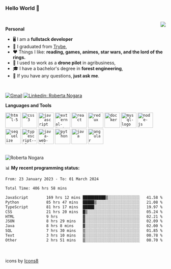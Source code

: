 ### Hello World 👋

<br />

<img align="right" src="https://github.blog/wp-content/uploads/2018/10/46896184-b679fc80-ce30-11e8-88bf-921e9b788f7c.gif?resize=200%2C200"  />

**Personal**
- 🖥️ I am a **fullstack developer**
- 📖 I graduated from [Trybe](https://www.betrybe.com/),
- ❤️ Things I like: **reading, games, animes, star wars, and the lord of the rings.** 
- 🌾 I used to work as a **drone pilot** in agribusiness,
- 🎓 I have a bachelor's degree in **forest engineering**,
- 💬 If you have any questions, **just ask me**.

<br />

[![Gmail](https://img.icons8.com/neon/96/gmail.png)](mailto:r.nogara.dev@gmail.com)
[![Linkedin: Roberta Nogara](https://img.icons8.com/neon/96/linkedin.png)](https://www.linkedin.com/in/robertanogara/)

**Languages and Tools**  

<code><img width="48" height="48" src="https://img.icons8.com/fluency/48/html-5.png" alt="html-5"/></code>
<code><img width="48" height="48" src="https://img.icons8.com/fluency/48/css3.png" alt="css3"/></code>
<code><img width="48" height="48" src="https://img.icons8.com/fluency/48/javascript.png" alt="javascript"/></code>
<code><img width="48" height="48" src="https://img.icons8.com/external-tal-revivo-color-tal-revivo/48/external-jest-can-collect-code-coverage-information-from-entire-projects-logo-color-tal-revivo.png" alt="external-jest-can-collect-code-coverage-information-from-entire-projects-logo-color-tal-revivo"/></code>
<code><img width="48" height="48" src="https://img.icons8.com/office/40/react.png" alt="react"/></code>
<code><img width="48" height="48" src="https://img.icons8.com/color/48/redux.png" alt="redux"/></code>
<code><img width="48" height="48" src="https://img.icons8.com/fluency/48/docker.png" alt="docker"/></code>
<code><img width="48" height="48" src="https://img.icons8.com/fluency/48/mysql-logo.png" alt="mysql-logo"/></code>
<code><img width="48" height="48" src="https://img.icons8.com/fluency/48/node-js.png" alt="node-js"/></code>
<code><img width="48" height="48" src="https://cdn.icon-icons.com/icons2/2415/PNG/512/sequelize_original_logo_icon_146348.png" alt="sequelize"/></code>
<code><img width="48" height="48" src="https://img.icons8.com/fluency/48/typescript--v2.png" alt="typescript--v2"/></code>
<code><img width="48" height="48" src="https://img.icons8.com/color/48/java-web-token.png" alt="java-web-token"/></code>
<code><img width="48" height="48" src="https://img.icons8.com/fluency/48/python.png" alt="python"/></code>
<code><img width="48" height="48" src="https://img.icons8.com/color/48/java-coffee-cup-logo--v1.png" alt="java"/></code>
<code><img width="48" height="48" src="https://img.icons8.com/fluency/48/angularjs.png" alt="angular"/></code>

<br />
<img src="https://github-readme-stats.vercel.app/api?username=rnogara&count_private=true&show_icons=true" alt="Roberta Nogara" />
<br />

📊 **My recent programming status:**
<!--START_SECTION:waka-->

```txt
From: 23 January 2023 - To: 01 March 2024

Total Time: 406 hrs 58 mins

JavaScript        169 hrs 12 mins ██████████▒░░░░░░░░░░░░░░   41.58 %
Python            85 hrs 47 mins  █████▒░░░░░░░░░░░░░░░░░░░   21.08 %
TypeScript        81 hrs 17 mins  █████░░░░░░░░░░░░░░░░░░░░   19.97 %
CSS               21 hrs 20 mins  █▒░░░░░░░░░░░░░░░░░░░░░░░   05.24 %
HTML              9 hrs           ▓░░░░░░░░░░░░░░░░░░░░░░░░   02.21 %
JSON              8 hrs 29 mins   ▓░░░░░░░░░░░░░░░░░░░░░░░░   02.09 %
Java              8 hrs 8 mins    ▓░░░░░░░░░░░░░░░░░░░░░░░░   02.00 %
SQL               7 hrs 30 mins   ▒░░░░░░░░░░░░░░░░░░░░░░░░   01.85 %
Text              3 hrs 10 mins   ▒░░░░░░░░░░░░░░░░░░░░░░░░   00.78 %
Other             2 hrs 51 mins   ▒░░░░░░░░░░░░░░░░░░░░░░░░   00.70 %
```

<!--END_SECTION:waka-->

<br />
<br />
icons by <a href="https://icons8.com">Icons8</a>
